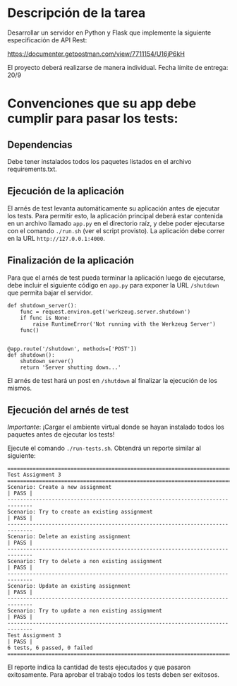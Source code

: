 # Descripción de la tarea

Desarrollar un servidor en Python y Flask que implemente la siguiente especificación de API Rest:

https://documenter.getpostman.com/view/7711154/U16jP6kH

El proyecto deberá realizarse de manera individual. Fecha límite de entrega: 20/9

# Convenciones que su app debe cumplir para pasar los tests:

## Dependencias 

Debe tener instalados todos los paquetes listados en el archivo requirements.txt.

## Ejecución de la aplicación

El arnés de test levanta automáticamente su aplicación antes de ejecutar los tests. Para permitir esto, la aplicación principal deberá estar contenida en un archivo llamado `app.py` en el directorio raíz, y debe poder ejecutarse con el comando `./run.sh` (ver el script provisto). La aplicación debe correr en la URL `http://127.0.0.1:4000`.

## Finalización de la aplicación

Para que el arnés de test pueda terminar la aplicación luego de ejecutarse, debe incluir el siguiente código en `app.py` para exponer la URL `/shutdown` que permita bajar el servidor.

```
def shutdown_server():
    func = request.environ.get('werkzeug.server.shutdown')
    if func is None:
        raise RuntimeError('Not running with the Werkzeug Server')
    func()


@app.route('/shutdown', methods=['POST'])
def shutdown():
    shutdown_server()
    return 'Server shutting down...'
```

El arnés de test hará un post en `/shutdown` al finalizar la ejecución de los mismos.

## Ejecución del arnés de test

*Importante*: ¡Cargar el ambiente virtual donde se hayan instalado todos los paquetes antes de ejecutar los tests!

Ejecute el comando `./run-tests.sh`. Obtendrá un reporte similar al siguiente:

```
==============================================================================
Test Assignment 3                                                             
==============================================================================
Scenario: Create a new assignment                                     | PASS |
------------------------------------------------------------------------------
Scenario: Try to create an existing assignment                        | PASS |
------------------------------------------------------------------------------
Scenario: Delete an existing assignment                               | PASS |
------------------------------------------------------------------------------
Scenario: Try to delete a non existing assignment                     | PASS |
------------------------------------------------------------------------------
Scenario: Update an existing assignment                               | PASS |
------------------------------------------------------------------------------
Scenario: Try to update a non existing assignment                     | PASS |
------------------------------------------------------------------------------
Test Assignment 3                                                     | PASS |
6 tests, 6 passed, 0 failed
==============================================================================
```

El reporte indica la cantidad de tests ejecutados y que pasaron exitosamente. Para aprobar el trabajo todos los tests deben ser exitosos.
